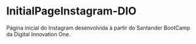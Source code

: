 # InitialPageInstagram-DIO
Página inicial do Instagram desenvolvida à partir do Santander BootCamp da Digital Innovation One.

